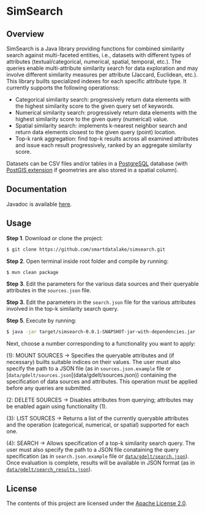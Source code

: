 # SimSearch

## Overview

SimSearch is a Java library providing functions for combined similarity search against multi-faceted entities, i.e., datasets with different types of attributes (textual/categorical, numerical, spatial, temporal, etc.). The queries enable multi-attribute similarity search for data exploration and may involve different similarity measures per attribute (Jaccard, Euclidean, etc.). This library builts specialized indexes for each specific attribute type. It currently supports the following operationss:

- Categorical similarity search: progressively return data elements with the highest similarity score to the given query set of keywords.
- Numerical similarity search: progressively return data elements with the highest similarity score to the given query (numerical) value.
- Spatial similarity search: implements k-nearest neighbor search and return data elements closest to the given query (point) location.
- Top-k rank aggregation: find top-k results across all examined attributes and issue each result progressively, ranked by an aggregate similarity score.

Datasets can be CSV files and/or tables in a [PostgreSQL](https://www.postgresql.org/) database (with [PostGIS extension](https://postgis.net/) if geometries are also stored in a spatial column).

## Documentation

Javadoc is available [here](https://smartdatalake.github.io/simsearch/).

## Usage

**Step 1**. Download or clone the project:
```sh
$ git clone https://github.com/smartdatalake/simsearch.git
```

**Step 2**. Open terminal inside root folder and compile by running:
```sh
$ mvn clean package
```
**Step 3**. Edit the parameters for the various data sources and their queryable attributes in the `sources.json` file.

**Step 3**. Edit the parameters in the `search.json` file for the various attributes involved in the top-k similarity search query.

**Step 5**. Execute by running:
```sh
$ java -jar target/simsearch-0.0.1-SNAPSHOT-jar-with-dependencies.jar
```

Next, choose a number corresponding to a functionality you want to apply:

(1): MOUNT SOURCES -> Specifies the queryable attributes and (if necessary) builts suitable indices on their values. The user must also specify the path to a JSON file (as in `sources.json.example` file or [`data/gdelt/sources.json`[(data/gdelt/sources.json)) containing the specification of data sources and attributes. This operation must be applied before any queries are submitted.

(2: DELETE SOURCES -> Disables attributes from querying; attributes may be enabled again using functionality (1).

(3): LIST SOURCES -> Returns a list of the currently queryable attributes and the operation (categorical, numerical, or spatial) supported for each one.

(4): SEARCH -> Allows specification of a top-k similarity search query. The user must also specify the path to a JSON file conataining the query specification (as in `search.json.example` file or [`data/gdelt/search.json`](data/gdelt/search.json)). Once evaluation is complete, results will be available in JSON format (as in [`data/gdelt/search_results.json`](data/gdelt/search_results.json)).

## License

The contents of this project are licensed under the [Apache License 2.0](https://github.com/smartdatalake/simsearch/blob/master/LICENSE).

